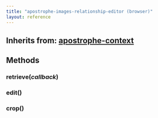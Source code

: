 ```yaml
---
title: "apostrophe-images-relationship-editor (browser)"
layout: reference
---
```

## Inherits from: [apostrophe-context](../apostrophe-utils/browser-apostrophe-context.html)

## Methods
### retrieve(*callback*)

### edit()

### crop()

